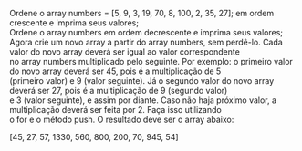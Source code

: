 Ordene o array numbers = [5, 9, 3, 19, 70, 8, 100, 2, 35, 27]; em ordem crescente e imprima seus valores;  
Ordene o array numbers em ordem decrescente e imprima seus valores;  
Agora crie um novo array a partir do array numbers, sem perdê-lo. Cada valor do novo array deverá ser igual ao valor correspondente  
no array numbers multiplicado pelo seguinte. Por exemplo: o primeiro valor do novo array deverá ser 45, pois é a multiplicação de 5  
(primeiro valor) e 9 (valor seguinte). Já o segundo valor do novo array deverá ser 27, pois é a multiplicação de 9 (segundo valor)   
e 3 (valor seguinte), e assim por diante. Caso não haja próximo valor, a multiplicação deverá ser feita por 2. Faça isso utilizando   
o for e o método push. O resultado deve ser o array abaixo:  

[45, 27, 57, 1330, 560, 800, 200, 70, 945, 54]  